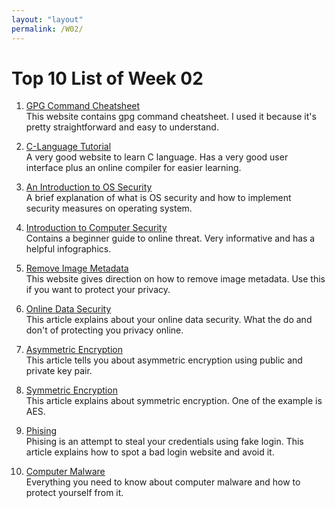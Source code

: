 ```yaml
---
layout: "layout"
permalink: /W02/
---
```


# Top 10 List of Week 02

1. [GPG Command Cheatsheet](http://irtfweb.ifa.hawaii.edu/~lockhart/gpg/)<br>
This website contains gpg command cheatsheet. I used it because it's pretty straightforward and easy to understand.

2. [C-Language Tutorial](https://www.programiz.com/c-programming)<br>
A very good website to learn C language. Has a very good user interface plus an online compiler for easier learning.

3. [An Introduction to OS Security](https://www.tutorialspoint.com/operating_system/os_security.htm)<br>
A brief explanation of what is OS security and how to implement security measures on operating system.

4. [Introduction to Computer Security](https://www.youtube.com/watch?v=Dk-ZqQ-bfy4)<br>
Contains a beginner guide to online threat. Very informative and has a helpful infographics.

5. [Remove Image Metadata](https://gadgets.ndtv.com/apps/features/remove-location-data-from-photos-view-edit-exif-android-windows-mac-iphone-1821872)<br>
This website gives direction on how to remove image metadata. Use this if you want to protect your privacy.

6. [Online Data Security](https://www.khanacademy.org/computing/computers-and-internet/xcae6f4a7ff015e7d:online-data-security)<br>
This article explains about your online data security. What the do and don't of protecting you privacy online.

7. [Asymmetric Encryption](https://www.khanacademy.org/computing/computers-and-internet/xcae6f4a7ff015e7d:online-data-security/xcae6f4a7ff015e7d:data-encryption-techniques/a/public-key-encryption)<br>
This article tells you about asymmetric encryption using public and private key pair.

8. [Symmetric Encryption](https://www.khanacademy.org/computing/computers-and-internet/xcae6f4a7ff015e7d:online-data-security/xcae6f4a7ff015e7d:data-encryption-techniques/a/symmetric-encryption-techniques)<br>
This article explains about symmetric encryption. One of the example is AES.

9. [Phising](https://www.khanacademy.org/computing/computers-and-internet/xcae6f4a7ff015e7d:online-data-security/xcae6f4a7ff015e7d:cyber-attacks/a/phishing-attacks)<br>
Phising is an attempt to steal your credentials using fake login. This article explains how to spot a bad login website and avoid it.

10. [Computer Malware](https://www.khanacademy.org/computing/computers-and-internet/xcae6f4a7ff015e7d:online-data-security/xcae6f4a7ff015e7d:cyber-attacks/a/computer-malware)<br>
Everything you need to know about computer malware and how to protect yourself from it.